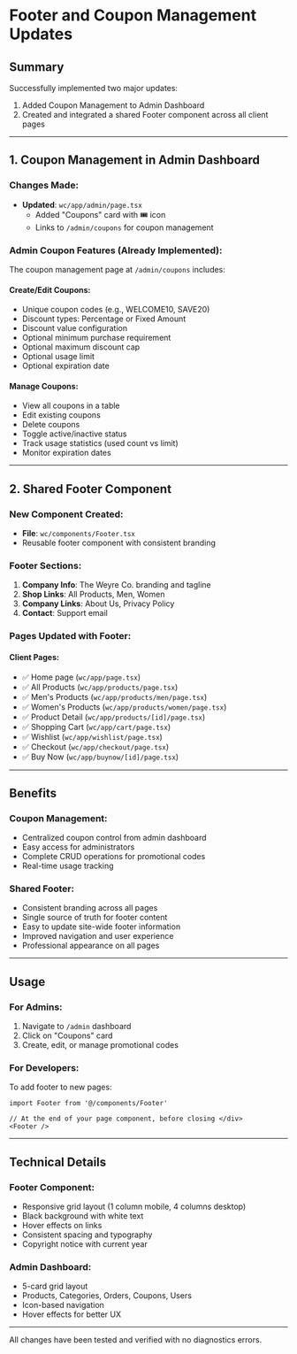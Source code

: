 # Footer and Coupon Management Updates

## Summary
Successfully implemented two major updates:
1. Added Coupon Management to Admin Dashboard
2. Created and integrated a shared Footer component across all client pages

---

## 1. Coupon Management in Admin Dashboard

### Changes Made:
- **Updated**: `wc/app/admin/page.tsx`
  - Added "Coupons" card with 🎟️ icon
  - Links to `/admin/coupons` for coupon management

### Admin Coupon Features (Already Implemented):
The coupon management page at `/admin/coupons` includes:

#### Create/Edit Coupons:
- Unique coupon codes (e.g., WELCOME10, SAVE20)
- Discount types: Percentage or Fixed Amount
- Discount value configuration
- Optional minimum purchase requirement
- Optional maximum discount cap
- Optional usage limit
- Optional expiration date

#### Manage Coupons:
- View all coupons in a table
- Edit existing coupons
- Delete coupons
- Toggle active/inactive status
- Track usage statistics (used count vs limit)
- Monitor expiration dates

---

## 2. Shared Footer Component

### New Component Created:
- **File**: `wc/components/Footer.tsx`
- Reusable footer component with consistent branding

### Footer Sections:
1. **Company Info**: The Weyre Co. branding and tagline
2. **Shop Links**: All Products, Men, Women
3. **Company Links**: About Us, Privacy Policy
4. **Contact**: Support email

### Pages Updated with Footer:

#### Client Pages:
- ✅ Home page (`wc/app/page.tsx`)
- ✅ All Products (`wc/app/products/page.tsx`)
- ✅ Men's Products (`wc/app/products/men/page.tsx`)
- ✅ Women's Products (`wc/app/products/women/page.tsx`)
- ✅ Product Detail (`wc/app/products/[id]/page.tsx`)
- ✅ Shopping Cart (`wc/app/cart/page.tsx`)
- ✅ Wishlist (`wc/app/wishlist/page.tsx`)
- ✅ Checkout (`wc/app/checkout/page.tsx`)
- ✅ Buy Now (`wc/app/buynow/[id]/page.tsx`)

---

## Benefits

### Coupon Management:
- Centralized coupon control from admin dashboard
- Easy access for administrators
- Complete CRUD operations for promotional codes
- Real-time usage tracking

### Shared Footer:
- Consistent branding across all pages
- Single source of truth for footer content
- Easy to update site-wide footer information
- Improved navigation and user experience
- Professional appearance on all pages

---

## Usage

### For Admins:
1. Navigate to `/admin` dashboard
2. Click on "Coupons" card
3. Create, edit, or manage promotional codes

### For Developers:
To add footer to new pages:
```tsx
import Footer from '@/components/Footer'

// At the end of your page component, before closing </div>
<Footer />
```

---

## Technical Details

### Footer Component:
- Responsive grid layout (1 column mobile, 4 columns desktop)
- Black background with white text
- Hover effects on links
- Consistent spacing and typography
- Copyright notice with current year

### Admin Dashboard:
- 5-card grid layout
- Products, Categories, Orders, Coupons, Users
- Icon-based navigation
- Hover effects for better UX

---

All changes have been tested and verified with no diagnostics errors.

